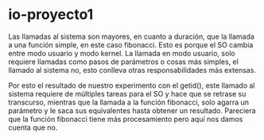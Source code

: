 # io-proyecto1
Las llamadas al sistema son mayores, en cuanto a duración, que la llamada a una función simple, en este caso fibonacci. 
Esto es porque el SO cambia entre modo usuario y modo kernel. La llamada en modo usuario, solo requiere llamadas como pasos de parámetros o cosas más
simples, el llamado al sistema no, esto conlleva otras responsabilidades más extensas.

Por esto el resultado de nuestro experimento con el getid(), este llamado al sistema requiere de múltiples tareas para el SO y hace que se retrase su transcurso, mientras
que la llamada a la función fibonacci, solo agarra un parámetro y le saca sus equivalentes hasta obtener un resultado. Pareciera que la función fibonacci tiene más
procesamiento pero aquí nos damos cuenta que no.